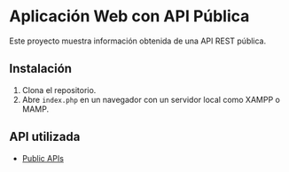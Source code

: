 # Aplicación Web con API Pública

Este proyecto muestra información obtenida de una API REST pública.

## Instalación

1. Clona el repositorio.
2. Abre `index.php` en un navegador con un servidor local como XAMPP o MAMP.

## API utilizada

- [Public APIs](https://api.publicapis.org/)
